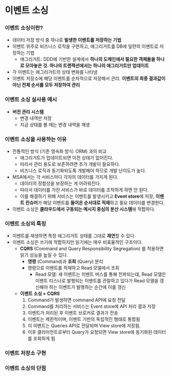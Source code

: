 # 이벤트 소싱
### 이벤트 소싱이란?
* 데이터 저장 방식 중 하나로 **발생한 이벤트를 저장하는 기법**
* 이벤트 위주로 비즈니스 로직을 구현하고, 애그리거트를 DB에 일련의 이벤트로 저장하는 기법
  * 애그리거트: DDD에 기반한 설계에서 **하나의 도메인에서 필요한 객체들을 하나로 모아놓은 것. 하나의 트랜잭션에서는 하나의 애그리거트만 업데이트**
* 각 이벤트는 애그리거트의 상태 변화를 나타냄
* 이벤트 저장소에 해당 이벤트를 순차적으로 저장해서 관리. **이벤트의 최종 결과값이 아닌 전체 순서를 모두 저장하여 관리**

### 이벤트 소싱 실사용 예시
* **버전 관리 시스템**
  * 변경 내역만 저장
  * 지금 상태를 볼 때는 변경 내역을 재생

### 이벤트 소싱을 사용하는 이유
* 전통적인 방식 (기존 영속화 방식: ORM) 과의 비교
  * 애그리거트가 업데이트되면 이전 상태가 없어진다.
  * 따라서 관리 용도로 보존하려면 추가 개발이 필요하다.
  * 비즈니스 로직과 동기화되도록 개발해야 하므로 개발 난이도가 높다.
* MSA에서는 각 서비스마다 각자의 데이터를 가지게 된다.
  * 데이터의 정합성을 보장하는 게 어려워진다.
  * 따라서 데이터를 가진 서비스가 바로 데이터를 조작하게 하면 안 된다.
  * 이를 해결하기 위해 서비스는 이벤트를 발생시키고 **Event store**에 저장, **이벤트 컨슈머**가 해당 이벤트를 **들어온 순서대로 적재**하고 필요 데이터를 변경한다.
* 이벤트 소싱은 **클라우드에서 구동되는 메시지 중심의 분산 시스템**에 적합하다.

### 이벤트 소싱의 특징
* 이벤트를 재생하면 특정 애그리거트 상태를 그대로 **재연**할 수 있다.
* 이벤트 소싱은 쓰기에 적합하지만 읽기에는 매우 비효율적인 구조이다.
  * **CQRS** (Command and Query Responsibility Segregation) 를 적용하면 읽기 성능을 높일 수 있다.
    * **명령** (Command)과 **조회** (Query) 분리
    * 명령으로 이벤트를 적재하고 Read 모델에서 조회
      * Read 모델: 새 이벤트는 이벤트 버스를 통해 전파되는데, Read 모델은 이벤트 리스너로 발행되는 이벤트를 관찰하고 있다가 Read 모델을 갱신해야 하는 이벤트가 발행하는 순간에 이를 갱신
  * **이벤트 소싱 + CQRS**
    1. Command가 발생하면 command API에 요청 전달
    2. Command를 처리하는 서비스는 Event store에 API 처리 결과 저장
    3. 이벤트가 처리된 후 이벤트 브로커로 결과가 전송
    4. 이벤트는 제한적이며, 이벤트 기반의 독립적인 형태로 통합됨
    5. 이 이벤트는 Queries API로 전달되며 View store에 저장됨.
    6. 이후 클라이언트로부터 Query가 요청되면 View store에 동기화된 데이터를 조회하게 됨

### 이벤트 저장소 구현


### 이벤트 소싱의 단점

